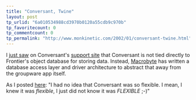 ```yaml
---
title: "Conversant, Twine"
layout: post
tp_urlid: "6a010534988cd3970b0120a55cdb9c970b"
tp_favoritecount: 0
tp_commentcount: 0
tp_permalink: "http://www.monkinetic.com/2002/01/conversant-twine.html"
---
```

I <a href="http://support.free-conversant.com/4253">just saw</a> on Conversant&#39;s <a href="http://support.free-conversant.com/">support site</a> that Conversant is not tied directly to Frontier&#39;s object database for storing data. Instead, <a href="http://www.macrobyte.net">Macrobyte</a> has written a database access layer and driver architecture to abstract that away from the groupware app itself. <p>

As I posted <a href="http://support.free-conversant.com/4256">here</a>: &quot;I had no idea that Conversant was so flexible. I 
mean, I knew it was *flexible*, I just did not know it was *FLEXIBLE* ;-)&quot;</p>
